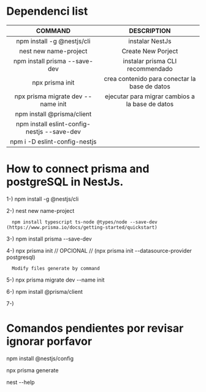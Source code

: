# Dependenci list

| COMMAND | DESCRIPTION |
| :-----: | :---------: |
| npm install -g @nestjs/cli                  | instalar NestJs |
| nest new name-project                       | Create New Porject |
| npm install prisma --save-dev               | instalar prisma CLI recommendado |
| npx prisma init                             | crea contenido para conectar la base de datos |
| npx prisma migrate dev --name init          | ejecutar para migrar cambios a la base de datos |
| npm install @prisma/client                  | |
| npm install eslint-config-nestjs --save-dev | |
| npm i -D eslint-config-nestjs               | |

# How to connect prisma and postgreSQL in NestJs.

1-) npm install -g @nestjs/cli

2-) nest new name-project

      npm install typescript ts-node @types/node --save-dev (https://www.prisma.io/docs/getting-started/quickstart)

3-) npm install prisma --save-dev

4-) npx prisma init // OPCIONAL // (npx prisma init --datasource-provider postgresql)

      Modify files generate by command

5-) npx prisma migrate dev --name init

6-) npm install @prisma/client

7-) 

# Comandos pendientes por revisar ignorar porfavor

npm install @nestjs/config

npx prisma generate

nest --help

